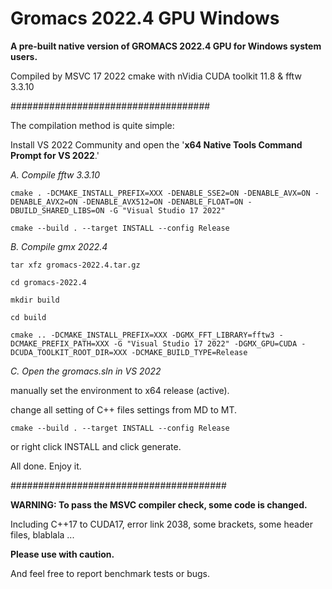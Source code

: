 # Gromacs 2022.4 GPU Windows

**A pre-built native version of GROMACS 2022.4 GPU for Windows system users.**

Compiled by MSVC 17 2022 cmake with nVidia CUDA toolkit 11.8 & fftw 3.3.10

####################################

 The compilation method is quite simple: 

Install VS 2022 Community and open the '**x64 Native Tools Command Prompt for VS 2022**.'

*A. Compile fftw 3.3.10*
```
cmake . -DCMAKE_INSTALL_PREFIX=XXX -DENABLE_SSE2=ON -DENABLE_AVX=ON -DENABLE_AVX2=ON -DENABLE_AVX512=ON -DENABLE_FLOAT=ON -DBUILD_SHARED_LIBS=ON -G "Visual Studio 17 2022"

cmake --build . --target INSTALL --config Release
```
*B. Compile gmx 2022.4*
```
tar xfz gromacs-2022.4.tar.gz

cd gromacs-2022.4

mkdir build

cd build

cmake .. -DCMAKE_INSTALL_PREFIX=XXX -DGMX_FFT_LIBRARY=fftw3 -DCMAKE_PREFIX_PATH=XXX -G "Visual Studio 17 2022" -DGMX_GPU=CUDA -DCUDA_TOOLKIT_ROOT_DIR=XXX -DCMAKE_BUILD_TYPE=Release
```

*C. Open the gromacs.sln in VS 2022*

manually set the environment to x64 release (active).

change all setting of C++ files settings from MD to MT.
```
cmake --build . --target INSTALL --config Release
```
or right click INSTALL and click generate.

All done. Enjoy it.

#######################################

**WARNING: To pass the MSVC compiler check, some code is changed.**

Including C++17 to CUDA17, error link 2038, some brackets, some header files, blablala ...

**Please use with caution.**

And feel free to report benchmark tests or bugs.
